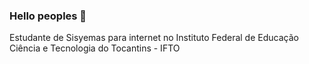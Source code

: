 ### Hello peoples 👋

Estudante de Sisyemas para internet no Instituto Federal de Educação Ciência e Tecnologia do Tocantins - IFTO
